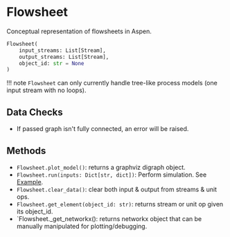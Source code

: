 # Flowsheet
Conceptual representation of flowsheets in Aspen.

```python
Flowsheet(
    input_streams: List[Stream],
    output_streams: List[Stream],
    object_id: str = None
)
```

!!! note
    `Flowsheet` can only currently handle tree-like process
    models (one input stream with no loops).

## Data Checks
- If passed graph isn't fully connected, an error will be raised.

## Methods

- `Flowsheet.plot_model()`: returns a graphviz digraph object.
- `Flowsheet.run(inputs: Dict[str, dict])`: Perform simulation. See [Example](#example).
- `Flowsheet.clear_data()`: clear both input & output from streams & unit ops.
- `Flowsheet.get_element(object_id: str)`: returns stream or unit op given its object_id.
- `Flowsheet._get_networkx(): returns networkx object that can be manually manipulated for plotting/debugging.

